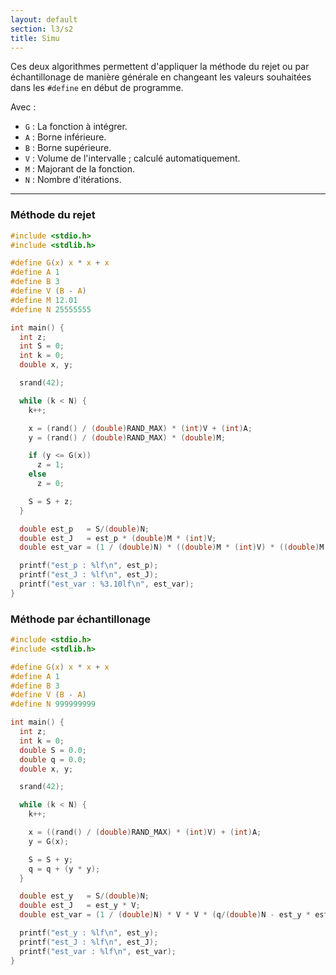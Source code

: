 ```yaml
---
layout: default
section: l3/s2
title: Simu
---
```


Ces deux algorithmes permettent d'appliquer la méthode du rejet ou par échantillonage de manière générale en changeant les valeurs souhaitées dans les `#define` en début de programme.

Avec :

* `G` : La fonction à intégrer.
* `A` : Borne inférieure.
* `B` : Borne supérieure.
* `V` : Volume de l'intervalle ; calculé automatiquement.
* `M` : Majorant de la fonction.
* `N` : Nombre d'itérations.

-------------------------------------------------------------------------------

### Méthode du rejet

~~~c
#include <stdio.h>
#include <stdlib.h>

#define G(x) x * x + x
#define A 1
#define B 3
#define V (B - A)
#define M 12.01
#define N 25555555

int main() {
  int z;
  int S = 0;
  int k = 0;
  double x, y;

  srand(42);

  while (k < N) {
    k++;

    x = (rand() / (double)RAND_MAX) * (int)V + (int)A;
    y = (rand() / (double)RAND_MAX) * (double)M;

    if (y <= G(x))
      z = 1;
    else
      z = 0;

    S = S + z;
  }

  double est_p   = S/(double)N;
  double est_J   = est_p * (double)M * (int)V;
  double est_var = (1 / (double)N) * ((double)M * (int)V) * ((double)M * (int)V) * est_p *  (1 - est_p);

  printf("est_p : %lf\n", est_p);
  printf("est_J : %lf\n", est_J);
  printf("est_var : %3.10lf\n", est_var);
}
~~~

### Méthode par échantillonage


~~~c
#include <stdio.h>
#include <stdlib.h>

#define G(x) x * x + x
#define A 1
#define B 3
#define V (B - A)
#define N 999999999

int main() {
  int z;
  int k = 0;
  double S = 0.0;
  double q = 0.0;
  double x, y;

  srand(42);

  while (k < N) {
    k++;

    x = ((rand() / (double)RAND_MAX) * (int)V) + (int)A;
    y = G(x);

    S = S + y;
    q = q + (y * y);
  }

  double est_y   = S/(double)N;
  double est_J   = est_y * V;
  double est_var = (1 / (double)N) * V * V * (q/(double)N - est_y * est_y);

  printf("est_y : %lf\n", est_y);
  printf("est_J : %lf\n", est_J);
  printf("est_var : %lf\n", est_var);
}
~~~
